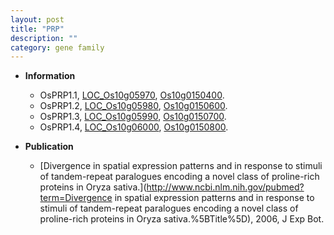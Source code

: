 ```yaml
---
layout: post
title: "PRP"
description: ""
category: gene family
---
```


* **Information**  
    + OsPRP1.1, [LOC_Os10g05970](http://rice.uga.edu/cgi-bin/ORF_infopage.cgi?orf=LOC_Os10g05970), [Os10g0150400](http://rapdb.dna.affrc.go.jp/viewer/gbrowse_details/irgsp1?name=Os10g0150400).
    + OsPRP1.2, [LOC_Os10g05980](http://rice.uga.edu/cgi-bin/ORF_infopage.cgi?orf=LOC_Os10g05980), [Os10g0150600](http://rapdb.dna.affrc.go.jp/viewer/gbrowse_details/irgsp1?name=Os10g0150600).
    + OsPRP1.3, [LOC_Os10g05990](http://rice.uga.edu/cgi-bin/ORF_infopage.cgi?orf=LOC_Os10g05990), [Os10g0150700](http://rapdb.dna.affrc.go.jp/viewer/gbrowse_details/irgsp1?name=Os10g0150700).
    + OsPRP1.4, [LOC_Os10g06000](http://rice.uga.edu/cgi-bin/ORF_infopage.cgi?orf=LOC_Os10g06000), [Os10g0150800](http://rapdb.dna.affrc.go.jp/viewer/gbrowse_details/irgsp1?name=Os10g0150800).

* **Publication**  
    + [Divergence in spatial expression patterns and in response to stimuli of tandem-repeat paralogues encoding a novel class of proline-rich proteins in Oryza sativa.](http://www.ncbi.nlm.nih.gov/pubmed?term=Divergence in spatial expression patterns and in response to stimuli of tandem-repeat paralogues encoding a novel class of proline-rich proteins in Oryza sativa.%5BTitle%5D), 2006, J Exp Bot.


